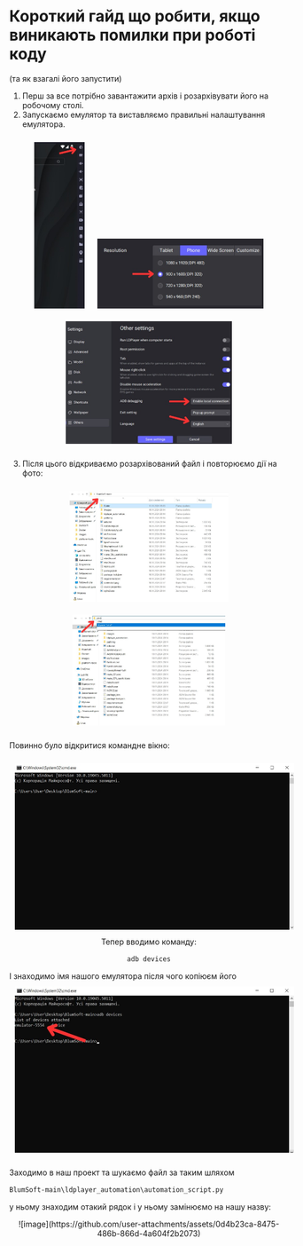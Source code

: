   <h1>Короткий гайд що робити, якщо виникають помилки при роботі коду</h1>
  <p>(та як взагалі його запустити)</p>
</div>

1. Перш за все потрібно завантажити архів і розархівувати його на робочому столі.
2. Запускаємо емулятор та виставляємо правильні налаштування емулятора.

<div align="center">
  <img src="Guide/5303469086921057247.jpg" alt="Перше фото" height="300" style="margin: 10px;">
  <img src="Guide/5303469086921057237.jpg" alt="Друге фото" width="300" style="margin: 10px;">
  <img src="Guide/5303469086921057252.jpg" alt="Третє фото" width="300" style="margin: 10px;">
</div>

3. Після цього відкриваємо розархівований файл і повторюємо дії на фото:
<div align="center">
  <img src="Guide/4.jpg" alt="Четверте фото" height="200" style="margin: 10px;">
  <img src="Guide/5.jpg" alt="П'яте фото" height="200" style="margin: 10px;">
</div>

Повинно було відкритися командне вікно:
<div align="center">
  <img src="Guide/6.jpg" alt="Шосте фото" height="300" style="margin: 10px;">
</div>

<div align="center">
  Тепер вводимо команду:
  
  ```bash
  adb devices
```
</div> 
І знаходимо імя нашого емулятора після чого копіюєм його

<div align="center">
  <img src="Guide/7.jpg" alt="Шосте фото" height="300" style="margin: 10px;">
</div>

Заходимо в наш проект та шукаємо файл за таким шляхом 
  
  ```bash
  BlumSoft-main\ldplayer_automation\automation_script.py
```
у ньому знаходим отакий рядок і у ньому замінюємо на нашу назву:
<div align="center">
  ![image](https://github.com/user-attachments/assets/0d4b23ca-8475-486b-866d-4a604f2b2073)
</div>


